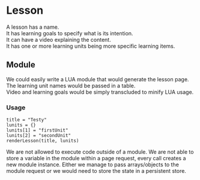# Lesson

A lesson has a name.  
It has learning goals to specify what is its intention.  
It can have a video explaining the content.  
It has one or more learning units being more specific learning items.

## Module

We could easily write a LUA module that would generate the lesson page.  
The learning unit names would be passed in a table.  
Video and learning goals would be simply transcluded to minify LUA usage.

### Usage

    title = "Testy"
    lunits = {}
    lunits[1] = "firstUnit"
    lunits[2] = "secondUnit"
    renderLesson(title, lunits)

We are not allowed to execute code outside of a module. We are not able to store a variable in the module within a page request, every call creates a new module instance. Either we manage to pass arrays/objects to the module request or we would need to store the state in a persistent store.

